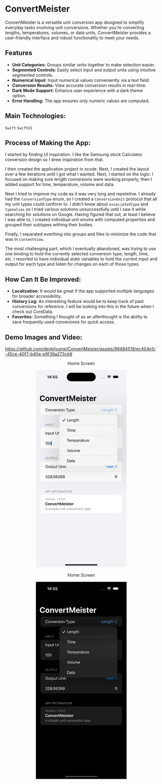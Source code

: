 # ConvertMeister

ConvertMeister is a versatile unit conversion app designed to simplify everyday tasks involving unit conversions. Whether you're converting lengths, temperatures, volumes, or data units, ConvertMeister provides a user-friendly interface and robust functionality to meet your needs.

## Features

- **Unit Categories:** Groups similar units together to make selection easier.
- **Segmented Controls:** Easily select input and output units using intuitive segmented controls.
- **Numerical Input:** Input numerical values conveniently via a text field.
- **Conversion Results:** View accurate conversion results in real-time.
- **Dark Mode Support:** Enhance user experience with a dark theme option.
- **Error Handling:** The app ensures only numeric values are computed.

## Main Technologies:

`Swift`
`SwiftUI`

## Process of Making the App:

I started by finding UI inspiration. I like the Samsung stock Calculator conversion design so I drew inspiration from that.

I then created the application project in xcode. Next, I created the layout over a few iterations until I got what I wanted. Next, I started on the logic: I focused on making sure length conversions were working properly, then I added support for time, temperature, volume and data.

Next I tried to improve my code as it was very long and repetetive. I already had the `ConversionType` enum, so I created a `ConversionUnit` protocol that all my unit types could conform to. I didn't know about `associatedtype` and `typealias` so I tried various solutions unsuccessfully until I saw it while searching for solutions on Google. Having figured that out, at least I believe I was able to, I created individual unit enums with computed properties and grouped their subtypes withing their bodies.

Finally, I separated everthing into groups and files to minimize the code that was in `ContentView`.

The most challenging part, which I eventually abandoned, was trying to use one binding to hold the currently selected conversion type; length, time, etc. I resorted to have individual state variables to hold the current input and output for each type and listen for changes on each of those types.

## How Can It Be Improved:

- **Localization:** It would be great if the app supported multiple languages for broader accessibility.
- **History Log:** An interesting feature would be to keep track of past conversions for reference. I will be looking into this in the future when I check out CoreData.
- **Favorites:** Something I thought of as an afterthought is the ability to save frequently used conversions for quick access.

## Demo Images and Video:

https://github.com/devkilyungi/ConvertMeister/assets/99484519/ec404e1c-45ce-40f7-b40e-e9f39a273cb9

<div style="flex: 1; text-align: center;">
  <p>Home Screen</p>
  <img src="./assets/home_light.png" alt="Home Screen" width="300">
</div>

<div style="flex: 1; text-align: center;">
  <p>Home Screen</p>
  <img src="./assets/home_dark.png" alt="Home Screen" width="300">
</div>
